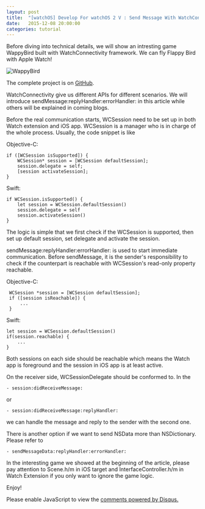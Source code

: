 ```yaml
---
layout: post
title:  "[watchOS] Develop For watchOS 2 V : Send Message With WatchConnectivity"
date:   2015-12-08 20:00:00
categories: tutorial
---
```

Before diving into technical details, we will show an intresting game WappyBird built with WatchConnectivity framework. We can fly Flappy Bird with Apple Watch!

 ![WappyBird](https://db.tt/ePQVPKUY)

The complete project is on [GitHub](https://github.com/NilStack/WappyBird).

WatchConnectivity give us different APIs for different scenarios. We will introduce sendMessage:replyHandler:errorHandler: in this article while others will be explained in coming blogs.

Before the real communication starts, WCSession need to be set up in both Watch extension and iOS app. WCSession is a manager who is in charge of the whole process. Usually, the code snippet is like  

Objective-C:

    if ([WCSession isSupported]) {
        WCSession* session = [WCSession defaultSession];
        session.delegate = self;
        [session activateSession];
    }

Swift:

    if WCSession.isSupported() {
        let session = WCSession.defaultSession()
        session.delegate = self
        session.activateSession()
    }

The logic is simple that we first check if the WCSession is supported, then set up default session, set delegate and activate the session.

sendMessage:replyHandler:errorHandler: is used to start immediate communication. Before sendMessage, it is the sender's responsibility to check if the counterpart is reachable with WCSession's read-only property reachable.

Objective-C:

     WCSession *session = [WCSession defaultSession];
     if ([session isReachable]) {
         ...
     }

Swift:

    let session = WCSession.defaultSession()
    if(session.reachable) {
        ...
    }

Both sessions on each side should be reachable which means the Watch app is foreground and the session in iOS app is at least active.

On the receiver side, WCSessionDelegate should be conformed to. In the

    - session:didReceiveMessage:

 or


    - session:didReceiveMessage:replyHandler:

we can handle the message and reply to the sender with the second one.

There is another option if we want to send NSData more than NSDictionary. Please refer to

    - sendMessageData:replyHandler:errorHandler:


In the interesting game we showed at the beginning of the article, please pay attention to Scene.h/m in iOS target and InterfaceController.h/m in Watch Extension if you only want to ignore the game logic.

Enjoy!

<div id="disqus_thread"></div>
<script type="text/javascript">
        /* * * CONFIGURATION VARIABLES: EDIT BEFORE PASTING INTO YOUR WEBPAGE * * */
        var disqus_shortname = 'developwatch'; // required: replace example with your forum shortname

        /* * * DON'T EDIT BELOW THIS LINE * * */
        (function() {
            var dsq = document.createElement('script'); dsq.type = 'text/javascript'; dsq.async = true;
            dsq.src = '//' + disqus_shortname + '.disqus.com/embed.js';
            (document.getElementsByTagName('head')[0] || document.getElementsByTagName('body')[0]).appendChild(dsq);
        })();
 </script>
 <noscript>Please enable JavaScript to view the <a href="https://disqus.com/?ref_noscript">comments powered by Disqus.</a></noscript>
